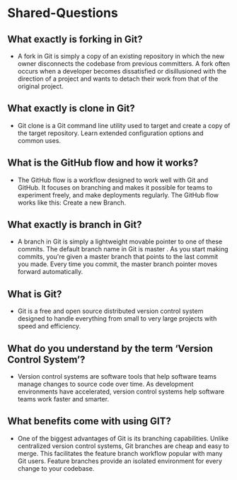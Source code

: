 # Shared-Questions


## What exactly is forking in Git?

- A fork in Git is simply a copy of an existing repository in which the new owner disconnects the codebase from previous committers. A fork often occurs when a developer becomes dissatisfied or disillusioned with the direction of a project and wants to detach their work from that of the original project.

## What exactly is clone  in Git?

- Git clone is a Git command line utility used to target and create a copy of the target repository. Learn extended configuration options and common uses.

## What is the GitHub flow and how it works?

- The GitHub flow is a workflow designed to work well with Git and GitHub. It focuses on branching and makes it possible for teams to experiment freely, and make deployments regularly. The GitHub flow works like this: Create a new Branch.

## What exactly is branch in Git?

- A branch in Git is simply a lightweight movable pointer to one of these commits. The default branch name in Git is master . As you start making commits, you're given a master branch that points to the last commit you made. Every time you commit, the master branch pointer moves forward automatically.

## What is Git?

- Git is a free and open source distributed version control system designed to handle everything from small to very large projects with speed and efficiency.

## What do you understand by the term ‘Version Control System’?

- Version control systems are software tools that help software teams manage changes to source code over time. As development environments have accelerated, version control systems help software teams work faster and smarter.

## What benefits come with using GIT?

- One of the biggest advantages of Git is its branching capabilities. Unlike centralized version control systems, Git branches are cheap and easy to merge. This facilitates the feature branch workflow popular with many Git users. Feature branches provide an isolated environment for every change to your codebase.

